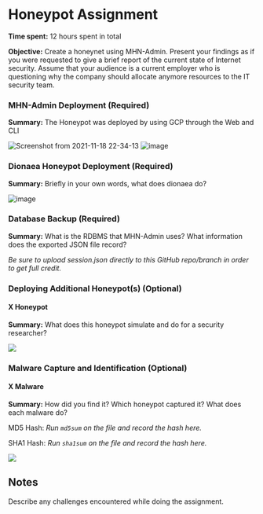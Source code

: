 # Honeypot Assignment

**Time spent:** 12 hours spent in total

**Objective:** Create a honeynet using MHN-Admin. Present your findings as if you were requested to give a brief report of the current state of Internet security. Assume that your audience is a current employer who is questioning why the company should allocate anymore resources to the IT security team.

### MHN-Admin Deployment (Required)

**Summary:** 
The Honeypot was deployed by using GCP through the Web and CLI 

![Screenshot from 2021-11-18 22-34-13](https://user-images.githubusercontent.com/67130044/142576614-081f56ee-29fe-469a-972c-4c02f967dd31.png)
![image](https://user-images.githubusercontent.com/67130044/142576669-ee716992-8208-4b63-af2c-7cbbb180b85c.png)

### Dionaea Honeypot Deployment (Required)

**Summary:** Briefly in your own words, what does dionaea do?

![image](https://user-images.githubusercontent.com/67130044/142578118-2d476273-d0f3-436b-97da-eb0bcadddbdc.png)

### Database Backup (Required) 

**Summary:** What is the RDBMS that MHN-Admin uses? What information does the exported JSON file record?


*Be sure to upload session.json directly to this GitHub repo/branch in order to get full credit.*

### Deploying Additional Honeypot(s) (Optional)

#### X Honeypot

**Summary:** What does this honeypot simulate and do for a security researcher?

<img src="x-honeypot.gif">

### Malware Capture and Identification (Optional)

#### X Malware

**Summary:** How did you find it? Which honeypot captured it? What does each malware do?

MD5 Hash: *Run `md5sum` on the file and record the hash here.*

SHA1 Hash: *Run `sha1sum` on the file and record the hash here.*

<img src="x-malware.gif">

## Notes

Describe any challenges encountered while doing the assignment.
